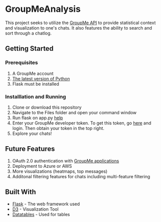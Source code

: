 # GroupMeAnalysis

This project seeks to utilize the [GroupMe API](https://dev.groupme.com/docs/v3) to provide statistical context and visualization to one's chats. It also features the ability to search and sort through a chatlog.

## Getting Started

### Prerequisites
1. A GroupMe account
2. [The latest version of Python](https://www.python.org/downloads/)
3. Flask must be installed

### Installlation and Running
1. Clone or download this repository
2. Navigate to the Files folder and open your command window
3. Run flask on app.py [help](http://flask.pocoo.org/docs/1.0/quickstart/)
4. Enter your GroupMe developer token. To get this token, go [here](https://dev.groupme.com/) and login. Then obtain your token in the top right.
5. Explore your chats!

## Future Features
1. OAuth 2.0 authentication with [GroupMe applications](https://dev.groupme.com/applications)
2. Deployment to Azure or AWS
3. More visualizations (heatmaps, top messages)
4. Additonal filtering features for chats including multi-feature filtering

## Built With

* [Flask](http://flask.pocoo.org/) - The web framework used
* [D3](https://d3js.org/) - Visualization Tool
* [Datatables](https://datatables.net/) - Used for tables

